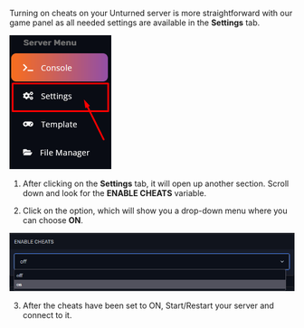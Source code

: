 Turning on cheats on your Unturned server is more straightforward with our game panel as all needed settings are available in the **Settings** tab.

![Settings](images/settings.png) 

1. After clicking on the **Settings** tab, it will open up another section. Scroll down and look for the **ENABLE CHEATS** variable.

2. Click on the option, which will show you a drop-down menu where you can choose **ON**.

![](images/enable-cheats.png)

3. After the cheats have been set to ON, Start/Restart your server and connect to it.